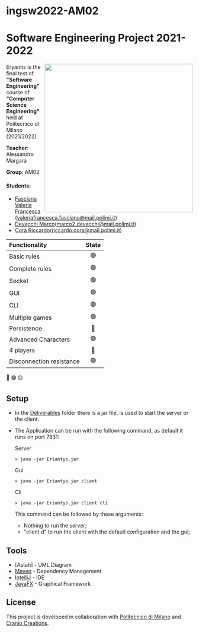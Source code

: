# ingsw2022-AM02
# Software Engineering Project 2021-2022
<img src="https://www.craniocreations.it/wp-content/uploads/2021/06/Eriantys_scatola3Dombra.png" width=400px height=400px align="right" />


Eryantis is the final test of **"Software Engineering"** course of **"Computer Science Engineering"** held at Politecnico di Milano (2021/2022).

**Teacher**: Alessandro Margara

**Group**: AM02

#### Students:
* [Fasciana Valeria Francesca](https://github.com/ValeriaFasciana) (valeriafrancesca.fasciana@mail.polimi.it)
* [Devecchi Marco](https://github.com/MarcoDevecchi)(marco2.devecchi@mail.polimi.it)
* [Corà Riccardo](https://github.com/riccardocora)(riccardo.cora@mail.polimi.it)


| Functionality    |                       State                        |
|:-----------------|:--------------------------------------------------:|
| Basic rules              | 🟢 |
| Complete rules           | 🟢 |
| Socket                   | 🟢 |
| GUI                      | 🟢 |
| CLI                      | 🟢 |
| Multiple games           | 🟢 |
| Persistence              | 🔴 |
| Advanced Characters      | 🟢 |
| 4 players                | 🔴 |
| Disconnection resistance | 🟢 |



🔴
🟢
🟡

## Setup

- In the [Deliverables](Deliverables) folder there is a jar file, is used to start the server or the client.
- The Application can be run with the following command, as default it runs on port 7831:
    
    Server
    ```shell
    > java -jar Eriantys.jar
    ```
    Gui 
    ```shell
    > java -jar Eriantys.jar client
    ```  
    Cli
    ```shell
    > java -jar Eriantys.jar client cli
    ```
  This command can be followed by these arguments:
  - Nothing to run the server;
  - "client d" to run the client with the default configuration and the gui;



    
## Tools

* [Astah] - UML Diagram
* [Maven](https://maven.apache.org/) - Dependency Management
* [IntelliJ](https://www.jetbrains.com/idea/) - IDE
* [JavaFX](https://openjfx.io) - Graphical Framework

## License

This project is developed in collaboration with [Politecnico di Milano](https://www.polimi.it) and [Cranio Creations](http://www.craniocreations.it).

